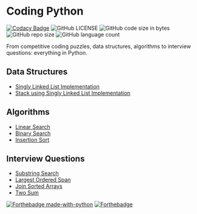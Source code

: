 # Coding Python

[![Codacy Badge](https://api.codacy.com/project/badge/Grade/cea7d69eb3f54f63bef0be6d1f025638)](https://app.codacy.com/gh/nityansuman/coding-python?utm_source=github.com&utm_medium=referral&utm_content=nityansuman/coding-python&utm_campaign=Badge_Grade_Settings)
![GitHub LICENSE](https://img.shields.io/github/license/nityansuman/coding-python)
![GitHub code size in bytes](https://img.shields.io/github/languages/code-size/nityansuman/coding-python)
![GitHub repo size](https://img.shields.io/github/repo-size/nityansuman/coding-python)
![GitHub language count](https://img.shields.io/github/languages/count/nityansuman/coding-python)

From competitive coding puzzles, data structures, algorithms to interview questions: everything in Python.

## Data Structures

- [Singly Linked List Implementation](data-structures/singly_linked_list.py)
- [Stack using Singly Linked List Implementation](data-structures/stack.py)

## Algorithms

- [Linear Search](algorithms/linear_search.py)
- [Binary Search](algorithms/binary_search.py)
- [Insertion Sort](algorithms/insertion_sort.py)

## Interview Questions

- [Substring Search](interview/substring_search.py)
- [Largest Ordered Span](interview/largest_inorder_span.py)
- [Join Sorted Arrays](interview/join_sorted_arrays.py)
- [Two Sum](interview/two_sum.py)

[![Forthebadge made-with-python](http://ForTheBadge.com/images/badges/made-with-python.svg)](https://www.python.org/)
[![Forthebadge](https://forthebadge.com/images/badges/built-with-love.svg)](https://forthebadge.com)
